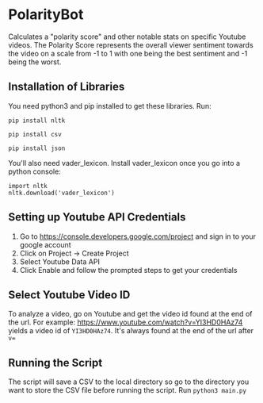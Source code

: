# PolarityBot
Calculates a "polarity score" and other notable stats on specific Youtube videos. The Polarity Score represents the overall viewer sentiment towards the video on a scale from -1 to 1 with one being the best sentiment and -1 being the worst.

## Installation of Libraries
You need python3 and pip installed to get these libraries.
Run:

    pip install nltk
    
    pip install csv
    
    pip install json
    
You'll also need vader_lexicon.
Install vader_lexicon once you go into a python console:
    
    import nltk
    nltk.download('vader_lexicon')
## Setting up Youtube API Credentials
1. Go to https://console.developers.google.com/project and sign in to your google account
1. Click on Project -> Create Project
1. Select Youtube Data API
1. Click Enable and follow the prompted steps to get your credentials

## Select Youtube Video ID
To analyze a video, go on Youtube and get the video id found at the end of the url.
For example:
https://www.youtube.com/watch?v=YI3HD0HAz74
yields a video id of ```YI3HD0HAz74```. It's always found at the end of the url after ```v=```

## Running the Script
The script will save a CSV to the local directory so go to the directory you want to store the CSV file before running the script.
Run ```python3 main.py```


